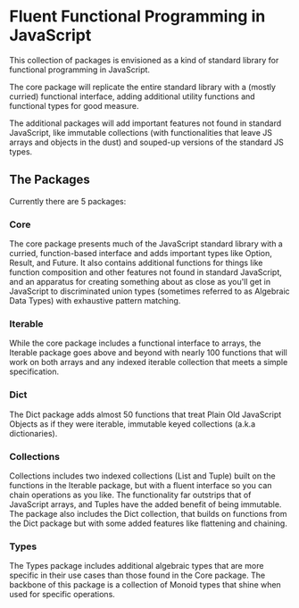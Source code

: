 # Fluent Functional Programming in JavaScript

This collection of packages is envisioned as a kind of standard library for functional programming in JavaScript.

The core package will replicate the entire standard library with a (mostly curried) functional interface, adding additional utility functions and functional types for good measure.

The additional packages will add important features not found in standard JavaScript, like immutable collections (with functionalities that leave JS arrays and objects in the dust) and souped-up versions of the standard JS types.

## The Packages

Currently there are 5 packages:

### Core

The core package presents much of the JavaScript standard library with a curried, function-based interface and adds important types like Option, Result, and Future. It also contains additional functions for things like function composition and other features not found in standard JavaScript, and an apparatus for creating something about as close as you'll get in JavaScript to discriminated union types (sometimes referred to as Algebraic Data Types) with exhaustive pattern matching.
### Iterable

While the core package includes a functional interface to arrays, the Iterable package goes above and beyond with nearly 100 functions that will work on both arrays and any indexed iterable collection that meets a simple specification.

### Dict

The Dict package adds almost 50 functions that treat Plain Old JavaScript Objects as if they were iterable, immutable keyed collections (a.k.a dictionaries).

### Collections

Collections includes two indexed collections (List and Tuple) built on the functions in the Iterable package, but with a fluent interface so you can chain operations as you like. The functionality far outstrips that of JavaScript arrays, and Tuples have the added benefit of being immutable. The package also includes the Dict collection, that builds on functions from the Dict package but with some added features like flattening and chaining.

### Types

The Types package includes additional algebraic types that are more specific in their use cases than those found in the Core package. The backbone of this package is a collection of Monoid types that shine when used for specific operations.
